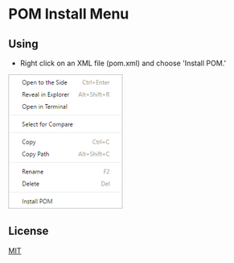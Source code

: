 # POM Install Menu

## Using

* Right click on an XML file (pom.xml) and choose 'Install POM.'

![Preview](./images/pom-install-menu.png)

## License

[MIT](LICENSE.md)
